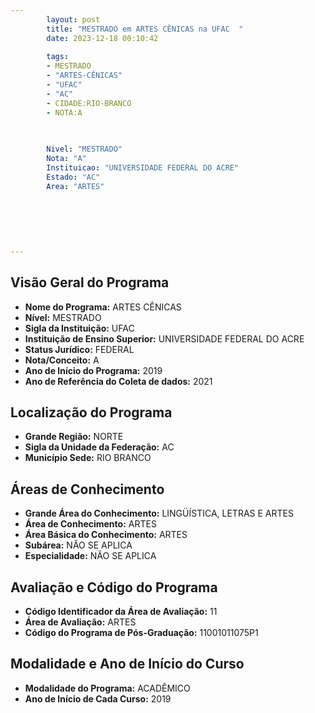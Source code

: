 ```yaml
---
        layout: post
        title: "MESTRADO em ARTES CÊNICAS na UFAC  "
        date: 2023-12-18 00:10:42
     
        tags:
        - MESTRADO
        - "ARTES-CÊNICAS"
        - "UFAC"
        - "AC"
        - CIDADE:RIO-BRANCO
        - NOTA:A
        
       

        Nivel: "MESTRADO"
        Nota: "A"
        Instituicao: "UNIVERSIDADE FEDERAL DO ACRE"
        Estado: "AC"
        Area: "ARTES"
        
        
        
        
        
        
---
```

## Visão Geral do Programa
- **Nome do Programa:** ARTES CÊNICAS
- **Nível:** MESTRADO
- **Sigla da Instituição:** UFAC
- **Instituição de Ensino Superior:** UNIVERSIDADE FEDERAL DO ACRE
- **Status Jurídico:** FEDERAL
- **Nota/Conceito:** A
- **Ano de Início do Programa:** 2019
- **Ano de Referência do Coleta de dados:** 2021

## Localização do Programa
- **Grande Região:** NORTE
- **Sigla da Unidade da Federação:** AC
- **Município Sede:** RIO BRANCO

## Áreas de Conhecimento
- **Grande Área do Conhecimento:** LINGÜÍSTICA, LETRAS E ARTES
- **Área de Conhecimento:** ARTES
- **Área Básica do Conhecimento:** ARTES
- **Subárea:** NÃO SE APLICA
- **Especialidade:** NÃO SE APLICA

## Avaliação e Código do Programa
- **Código Identificador da Área de Avaliação:** 11
- **Área de Avaliação:** ARTES
- **Código do Programa de Pós-Graduação:** 11001011075P1


## Modalidade e Ano de Início do Curso
- **Modalidade do Programa:** ACADÊMICO
- **Ano de Início de Cada Curso:** 2019
